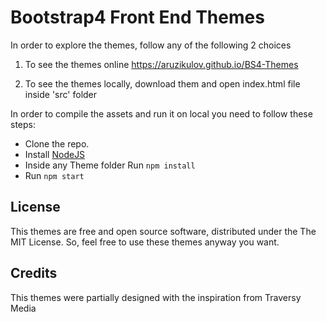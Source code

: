 # Bootstrap4 Front End Themes

In order to explore the themes, follow any of the following 2 choices

1. To see the themes online https://aruzikulov.github.io/BS4-Themes

2. To see the themes locally, download them and open index.html file inside 'src' folder

In order to compile the assets and run it on local you need to follow these steps:

- Clone the repo.
- Install [NodeJS](https://nodejs.org/)
- Inside any Theme folder Run `npm install`
- Run `npm start`

## License

This themes are free and open source software, distributed under the The MIT License. So, feel free to use these themes anyway you want.

## Credits

This themes were partially designed with the inspiration from Traversy Media
